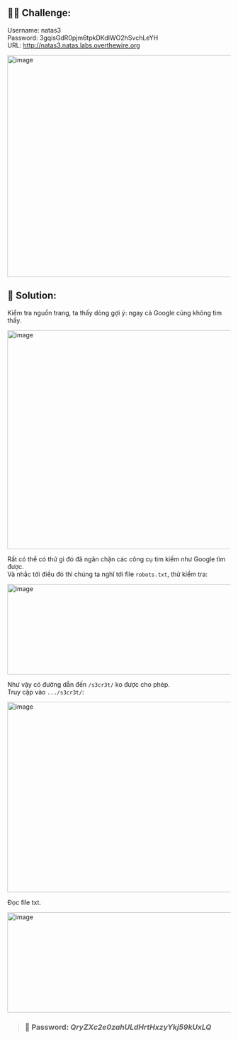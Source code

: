 ## 🕵️‍♂️ Challenge:
Username: natas3  
Password: 3gqisGdR0pjm6tpkDKdIWO2hSvchLeYH  
URL: http://natas3.natas.labs.overthewire.org  

<img width="1403" height="501" alt="image" src="https://github.com/user-attachments/assets/95918002-3bdc-4093-a6f8-7f2c5a707f73" />


## 📝 Solution: 
Kiểm tra nguồn trang, ta thấy dòng gợi ý: ngay cả Google cũng không tìm thấy.  

<img width="1392" height="494" alt="image" src="https://github.com/user-attachments/assets/79d0cd1e-0f3b-49f6-be1e-80401a06c995" />

Rất có thể có thứ gì đó đã ngăn chặn các công cụ tìm kiếm như Google tìm được.  
Và nhắc tới điều đó thì chúng ta nghĩ tới file `robots.txt`, thử kiểm tra:  

<img width="839" height="204" alt="image" src="https://github.com/user-attachments/assets/a9655062-65c9-4dd7-b64e-0e4f9768da5e" />

Như vậy có đường dẫn đến `/s3cr3t/` ko được cho phép.  
Truy cập vào `.../s3cr3t/`:  

<img width="831" height="430" alt="image" src="https://github.com/user-attachments/assets/88cb4017-b189-48b9-98e0-86a181120769" />

Đọc file txt.  

<img width="949" height="226" alt="image" src="https://github.com/user-attachments/assets/2afa08fd-0620-49f2-9a98-f7deffee1237" />

>### 🎯 Password: ***QryZXc2e0zahULdHrtHxzyYkj59kUxLQ***
